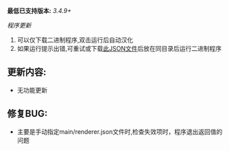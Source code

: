 **最低已支持版本:** *3.4.9+*

*程序更新*  
1. 可以仅下载二进制程序,双击运行后自动汉化  
2. 如果运行提示出错,可重试或下载[此JSON文件](https://github.com/cngege/GitHubDesktop2Chinese/blob/master/json/localization.json)后放在同目录后运行二进制程序  

## 更新内容:
- 无功能更新

## 修复BUG:
<!-- - 无修复的BUG -->
- 主要是手动指定main/renderer.json文件时,检查失效项时，程序退出返回值的问题
<!-- - 无 -->